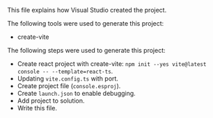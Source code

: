 This file explains how Visual Studio created the project.

The following tools were used to generate this project:
- create-vite

The following steps were used to generate this project:
- Create react project with create-vite: `npm init --yes vite@latest console -- --template=react-ts`.
- Updating `vite.config.ts` with port.
- Create project file (`console.esproj`).
- Create `launch.json` to enable debugging.
- Add project to solution.
- Write this file.
